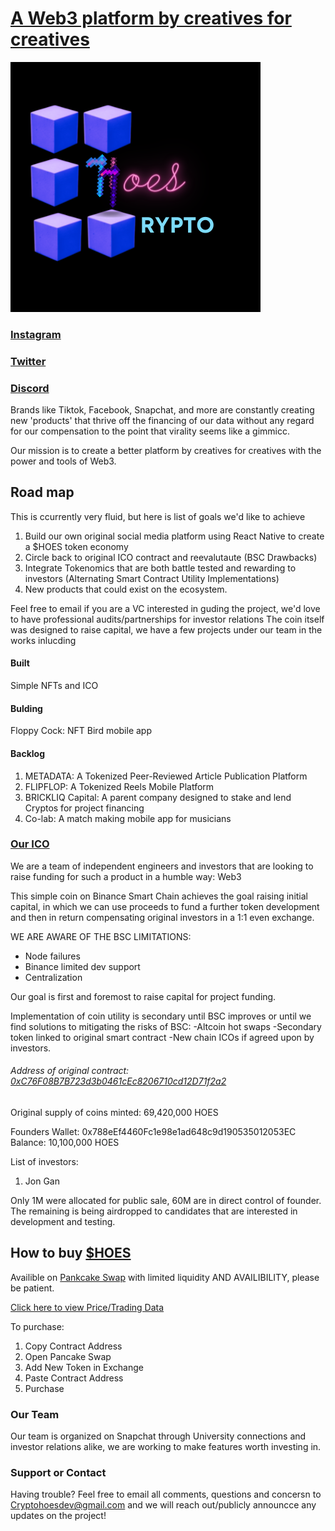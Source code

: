 <link rel="shortcut icon" type="image/x-icon" href="favicon.ico">



# [A Web3 platform by creatives for creatives](align="center")
 
[![CryptoHoes Logo](/Logo.png)](https://pancakeswap.finance/swap?outputCurrency=0xC76F08B7B723d3b0461cEc8206710cd12D71f2a2)
### [Instagram](https://www.instagram.com/cryptohoesdev/)
### [Twitter](https://twitter.com/cryptohoesdev)
### [Discord](https://discord.gg/zWTFjW8cds)



Brands like Tiktok, Facebook, Snapchat, and more are constantly creating new 'products' that thrive off the financing of our data without any regard for our 
compensation to the point that virality seems like a gimmicc.

Our mission is to create a better platform by creatives for creatives with the power and tools of Web3.

## Road map

This is ccurrently very fluid, but here is list of goals we'd like to achieve
1. Build our own original social media platform using React Native to create a $HOES token economy
2. Circle back to original ICO contract and reevalutaute (BSC Drawbacks)
3. Integrate Tokenomics that are both battle tested and rewarding to investors (Alternating Smart Contract Utility Implementations)
4. New products that could exist on the ecosystem.

Feel free to email if you are a VC interested in guding the project, we'd love to have professional audits/partnerships for investor relations
The coin itself was designed to raise capital, we have a few projects under our team in the works inlucding

#### Built
Simple NFTs and ICO

#### Bulding
Floppy Cock: NFT Bird mobile app

#### Backlog
1. METADATA: A Tokenized Peer-Reviewed Article Publication Platform
2. FLIPFLOP: A Tokenized Reels Mobile Platform
3. BRICKLIQ Capital: A parent company designed to stake and lend Cryptos for project financing
4. Co-lab: A match making mobile app for musicians




### [Our ICO](https://pancakeswap.finance/swap?outputCurrency=0xC76F08B7B723d3b0461cEc8206710cd12D71f2a2)

We are a team of independent engineers and investors that are looking to raise funding for such a product in a humble way: Web3

This simple coin on Binance Smart Chain achieves the goal raising initial capital, 
in which we can use proceeds to fund a further token development and then in return compensating original investors in a 1:1 even exchange.

WE ARE AWARE OF THE BSC LIMITATIONS: 

- Node failures
- Binance limited dev support
- Centralization

Our goal is first and foremost to raise capital for project funding. 

Implementation of coin utility is secondary until BSC improves or until we find solutions to mitigating the risks of BSC:
-Altcoin hot swaps
-Secondary token linked to original smart contract
-New chain ICOs if agreed upon by investors.

###### Address of original contract: [0xC76F08B7B723d3b0461cEc8206710cd12D71f2a2](https://bscscan.com/token/0xC76F08B7B723d3b0461cEc8206710cd12D71f2a2)

Original supply of coins minted: 69,420,000 HOES

Founders Wallet: 0x788eEf4460Fc1e98e1ad648c9d190535012053EC
Balance: 10,100,000 HOES

List of investors:

1. Jon Gan

Only 1M were allocated for public sale, 60M are in direct control of founder.
The remaining is being airdropped to candidates that are interested in development and testing.

## How to buy [$HOES](https://bscscan.com/token/0xC76F08B7B723d3b0461cEc8206710cd12D71f2a2)

Availible on [Pankcake Swap](https://pancakeswap.finance/swap?outputCurrency=0xC76F08B7B723d3b0461cEc8206710cd12D71f2a2) with limited liquidity AND AVAILIBILITY, 
please be patient.

[Click here to view Price/Trading Data](https://pancakeswap.finance/swap?outputCurrency=0xC76F08B7B723d3b0461cEc8206710cd12D71f2a2)

To purchase:
1. Copy Contract Address
2. Open Pancake Swap
3. Add New Token in Exchange
4. Paste Contract Address 
5. Purchase



### Our Team

Our team is organized on Snapchat through University connections and investor relations alike, we are working to make features worth investing in.



### Support or Contact

Having trouble? Feel free to email all comments, questions and concersn to Cryptohoesdev@gmail.com 
and we will reach out/publicly announcce any updates on the project!
